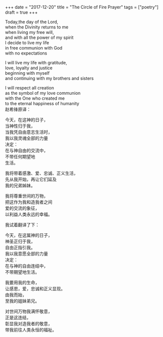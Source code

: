 +++ 
date = "2017-12-20"
title = "The Circle of Fire Prayer"
tags = ["poetry"]
draft = true
+++

Today,the day of the Lord,  
when the Divinity returns to me  
when living my free will,  
and with all the power of my spirit  
I decide to live my life  
in free communion with God  
with no expectations  

I will live my life with gratitude,  
love, loyalty and justice  
beginning with myself  
and continuing with my brothers and sisters  

I will respect all creation  
as the symbol of my love communion  
with the One who created me  
to the eternal happiness of humanity  
赵希锋原译：

今天，在这神的日子，  
当神性归于我，  
当我凭自由意志生活时，  
我以我灵魂全部的力量  
决定：  
在与神自由的交流中，  
不带任何期望地  
生活。  

我将带着感激、爱、忠诚、正义生活，  
先从我开始，再让它们延及  
我的兄弟姊妹。  

我将尊重世间的万物，  
把这作为我和造我者之间  
爱的交流的象征，  
以利益人类永远的幸福。  

我试着翻译了下：

今天，在这属神的日子，  
神圣正归于我，  
自由正指引我。  
我以我意愿全部的力量  
决定：  
在与神的自由连结中，  
不带期望地生活。  

我要用我的生命，  
让感恩，爱，忠诚和正义显现。  
由我而始，  
至我的姐妹弟兄。  

对世间万物我满怀敬意，  
正是这连结，  
彰显我对造我者的敬意，  
带我前往人类永恒的福祉。  